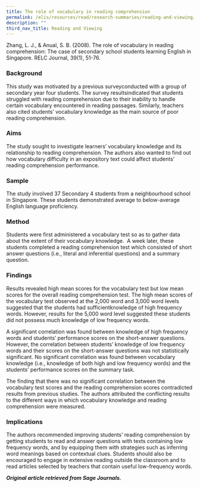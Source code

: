 ```yaml
---
title: The role of vocabulary in reading comprehension
permalink: /elis/resources/read/research-summaries/reading-and-viewing/role-of-vocabulary-reading-comprehension/
description: ""
third_nav_title: Reading and Viewing
---
```

Zhang, L. J., & Anual, S. B. (2008). The role of vocabulary in reading comprehension: The case of secondary school students learning English in Singapore. RELC Journal, 39(1), 51-76.

### Background

This study was motivated by a previous surveyconducted with a group of secondary year four students. The survey resultsindicated that students struggled with reading comprehension due to their inability to handle certain vocabulary encountered in reading passages. Similarly, teachers also cited students’ vocabulary knowledge as the main source of poor reading comprehension.

### Aims

The study sought to investigate learners’ vocabulary knowledge and its relationship to reading comprehension. The authors also wanted to find out how vocabulary difficulty in an expository text could affect students’ reading comprehension performance.

### Sample

The study involved 37 Secondary 4 students from a neighbourhood school in Singapore. These students demonstrated average to below-average English language proficiency.

### Method

Students were first administered a vocabulary test so as to gather data about the extent of their vocabulary knowledge.  A week later, these students completed a reading comprehension test which consisted of short answer questions (i.e., literal and inferential questions) and a summary question.

### Findings

Results revealed high mean scores for the vocabulary test but low mean scores for the overall reading comprehension test. The high mean scores of the vocabulary test observed at the 2,000 word and 3,000 word levels suggested that the students had sufficientknowledge of high frequency words. However, results for the 5,000 word level suggested these students did not possess much knowledge of low frequency words.

A significant correlation was found between knowledge of high frequency words and students’ performance scores on the short-answer questions. However, the correlation between students’ knowledge of low frequency words and their scores on the short-answer questions was not statistically significant. No significant correlation was found between vocabulary knowledge (i.e., knowledge of both high and low frequency words) and the students’ performance scores on the summary task.

The finding that there was no significant correlation between the vocabulary test scores and the reading comprehension scores contradicted results from previous studies. The authors attributed the conflicting results to the different ways in which vocabulary knowledge and reading comprehension were measured.

### Implications

The authors recommended improving students’ reading comprehension by getting students to read and answer questions with texts containing low frequency words, and by equipping them with strategies such as inferring word meanings based on contextual clues. Students should also be encouraged to engage in extensive reading outside the classroom and to read articles selected by teachers that contain useful low-frequency words.


_**Original article retrieved from Sage Journals.**_ 
